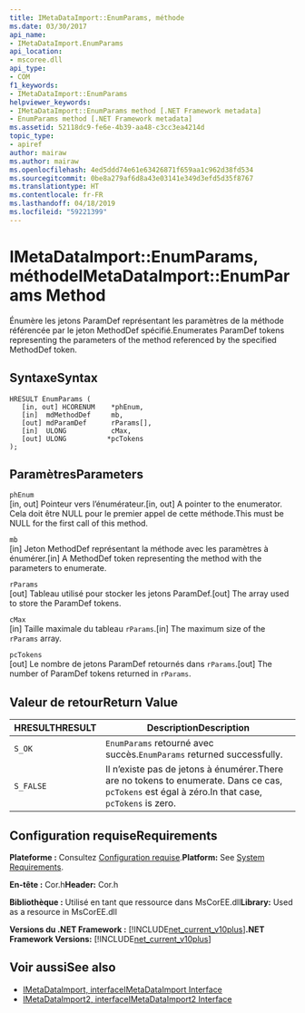 ```yaml
---
title: IMetaDataImport::EnumParams, méthode
ms.date: 03/30/2017
api_name:
- IMetaDataImport.EnumParams
api_location:
- mscoree.dll
api_type:
- COM
f1_keywords:
- IMetaDataImport::EnumParams
helpviewer_keywords:
- IMetaDataImport::EnumParams method [.NET Framework metadata]
- EnumParams method [.NET Framework metadata]
ms.assetid: 52118dc9-fe6e-4b39-aa48-c3cc3ea4214d
topic_type:
- apiref
author: mairaw
ms.author: mairaw
ms.openlocfilehash: 4ed5ddd74e61e63426871f659aa1c962d38fd534
ms.sourcegitcommit: 0be8a279af6d8a43e03141e349d3efd5d35f8767
ms.translationtype: HT
ms.contentlocale: fr-FR
ms.lasthandoff: 04/18/2019
ms.locfileid: "59221399"
---
```

# <a name="imetadataimportenumparams-method"></a><span data-ttu-id="126c0-102">IMetaDataImport::EnumParams, méthode</span><span class="sxs-lookup"><span data-stu-id="126c0-102">IMetaDataImport::EnumParams Method</span></span>
<span data-ttu-id="126c0-103">Énumère les jetons ParamDef représentant les paramètres de la méthode référencée par le jeton MethodDef spécifié.</span><span class="sxs-lookup"><span data-stu-id="126c0-103">Enumerates ParamDef tokens representing the parameters of the method referenced by the specified MethodDef token.</span></span>  
  
## <a name="syntax"></a><span data-ttu-id="126c0-104">Syntaxe</span><span class="sxs-lookup"><span data-stu-id="126c0-104">Syntax</span></span>  
  
```  
HRESULT EnumParams (  
   [in, out] HCORENUM    *phEnum,  
   [in]  mdMethodDef     mb,  
   [out] mdParamDef      rParams[],  
   [in]  ULONG           cMax,  
   [out] ULONG          *pcTokens  
);  
```  
  
## <a name="parameters"></a><span data-ttu-id="126c0-105">Paramètres</span><span class="sxs-lookup"><span data-stu-id="126c0-105">Parameters</span></span>  
 `phEnum`  
 <span data-ttu-id="126c0-106">[in, out] Pointeur vers l’énumérateur.</span><span class="sxs-lookup"><span data-stu-id="126c0-106">[in, out] A pointer to the enumerator.</span></span> <span data-ttu-id="126c0-107">Cela doit être NULL pour le premier appel de cette méthode.</span><span class="sxs-lookup"><span data-stu-id="126c0-107">This must be NULL for the first call of this method.</span></span>  
  
 `mb`  
 <span data-ttu-id="126c0-108">[in] Jeton MethodDef représentant la méthode avec les paramètres à énumérer.</span><span class="sxs-lookup"><span data-stu-id="126c0-108">[in] A MethodDef token representing the method with the parameters to enumerate.</span></span>  
  
 `rParams`  
 <span data-ttu-id="126c0-109">[out] Tableau utilisé pour stocker les jetons ParamDef.</span><span class="sxs-lookup"><span data-stu-id="126c0-109">[out] The array used to store the ParamDef tokens.</span></span>  
  
 `cMax`  
 <span data-ttu-id="126c0-110">[in] Taille maximale du tableau `rParams`.</span><span class="sxs-lookup"><span data-stu-id="126c0-110">[in] The maximum size of the `rParams` array.</span></span>  
  
 `pcTokens`  
 <span data-ttu-id="126c0-111">[out] Le nombre de jetons ParamDef retournés dans `rParams`.</span><span class="sxs-lookup"><span data-stu-id="126c0-111">[out] The number of ParamDef tokens returned in `rParams`.</span></span>  
  
## <a name="return-value"></a><span data-ttu-id="126c0-112">Valeur de retour</span><span class="sxs-lookup"><span data-stu-id="126c0-112">Return Value</span></span>  
  
|<span data-ttu-id="126c0-113">HRESULT</span><span class="sxs-lookup"><span data-stu-id="126c0-113">HRESULT</span></span>|<span data-ttu-id="126c0-114">Description</span><span class="sxs-lookup"><span data-stu-id="126c0-114">Description</span></span>|  
|-------------|-----------------|  
|`S_OK`|<span data-ttu-id="126c0-115">`EnumParams` retourné avec succès.</span><span class="sxs-lookup"><span data-stu-id="126c0-115">`EnumParams` returned successfully.</span></span>|  
|`S_FALSE`|<span data-ttu-id="126c0-116">Il n’existe pas de jetons à énumérer.</span><span class="sxs-lookup"><span data-stu-id="126c0-116">There are no tokens to enumerate.</span></span> <span data-ttu-id="126c0-117">Dans ce cas, `pcTokens` est égal à zéro.</span><span class="sxs-lookup"><span data-stu-id="126c0-117">In that case, `pcTokens` is zero.</span></span>|  
  
## <a name="requirements"></a><span data-ttu-id="126c0-118">Configuration requise</span><span class="sxs-lookup"><span data-stu-id="126c0-118">Requirements</span></span>  
 <span data-ttu-id="126c0-119">**Plateforme :** Consultez [Configuration requise](../../../../docs/framework/get-started/system-requirements.md).</span><span class="sxs-lookup"><span data-stu-id="126c0-119">**Platform:** See [System Requirements](../../../../docs/framework/get-started/system-requirements.md).</span></span>  
  
 <span data-ttu-id="126c0-120">**En-tête :** Cor.h</span><span class="sxs-lookup"><span data-stu-id="126c0-120">**Header:** Cor.h</span></span>  
  
 <span data-ttu-id="126c0-121">**Bibliothèque :** Utilisé en tant que ressource dans MsCorEE.dll</span><span class="sxs-lookup"><span data-stu-id="126c0-121">**Library:** Used as a resource in MsCorEE.dll</span></span>  
  
 <span data-ttu-id="126c0-122">**Versions du .NET Framework :** [!INCLUDE[net_current_v10plus](../../../../includes/net-current-v10plus-md.md)]</span><span class="sxs-lookup"><span data-stu-id="126c0-122">**.NET Framework Versions:** [!INCLUDE[net_current_v10plus](../../../../includes/net-current-v10plus-md.md)]</span></span>  
  
## <a name="see-also"></a><span data-ttu-id="126c0-123">Voir aussi</span><span class="sxs-lookup"><span data-stu-id="126c0-123">See also</span></span>

- [<span data-ttu-id="126c0-124">IMetaDataImport, interface</span><span class="sxs-lookup"><span data-stu-id="126c0-124">IMetaDataImport Interface</span></span>](../../../../docs/framework/unmanaged-api/metadata/imetadataimport-interface.md)
- [<span data-ttu-id="126c0-125">IMetaDataImport2, interface</span><span class="sxs-lookup"><span data-stu-id="126c0-125">IMetaDataImport2 Interface</span></span>](../../../../docs/framework/unmanaged-api/metadata/imetadataimport2-interface.md)
